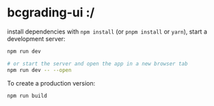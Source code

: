 # bcgrading-ui :/


 install dependencies with `npm install` (or `pnpm install` or `yarn`), start a development server:

```bash
npm run dev

# or start the server and open the app in a new browser tab
npm run dev -- --open
```



To create a production version:

```bash
npm run build
```

